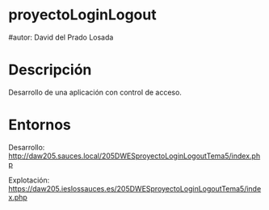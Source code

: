 # proyectoLoginLogout

#autor: David del Prado Losada

# Descripción
Desarrollo de una aplicación con control de acceso.

# Entornos

Desarrollo: http://daw205.sauces.local/205DWESproyectoLoginLogoutTema5/index.php

Explotación: https://daw205.ieslossauces.es/205DWESproyectoLoginLogoutTema5/index.php